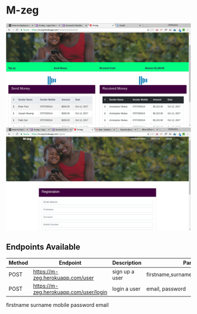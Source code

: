 # M-zeg


![alt tag](https://github.com/mulwa/M-zeg/blob/master/screenshots/transactionppage.png "Main  Navigation")
![alt tag](https://github.com/mulwa/M-zeg/blob/master/screenshots/registation.png "registration")

## Endpoints Available

| Method | Endpoint                        | Description       |Parameters|
| ------ | ------------------------------- | ------------------|----------|
| POST   | https://m-zeg.herokuapp.com/user| sign up a user    |firstname,surname,mobile,email,password |
| POST   | https://m-zeg.herokuapp.com/user/login| login a user|email, password|


firstname
surname
mobile
password
email
